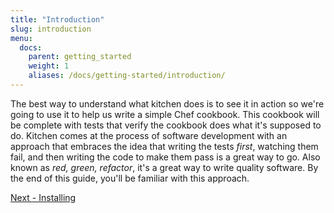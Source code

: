 ```yaml
---
title: "Introduction"
slug: introduction
menu:
  docs:
    parent: getting_started
    weight: 1
    aliases: /docs/getting-started/introduction/
---
```


The best way to understand what kitchen does is to see it in action so we're going to use it to help us write a simple Chef cookbook. This cookbook will be complete with tests that verify the cookbook does what it's supposed to do. Kitchen comes at the process of software development with an approach that embraces the idea that writing the tests *first*, watching them fail, and then writing the code to make them pass is a great way to go.  Also known as *red, green, refactor*, it's a great way to write quality software.  By the end of this guide, you'll be familiar with this approach.

<div class="sidebar--footer">
<a class="button primary-cta" href="/docs/getting-started/installing">Next - Installing</a>
</div>
